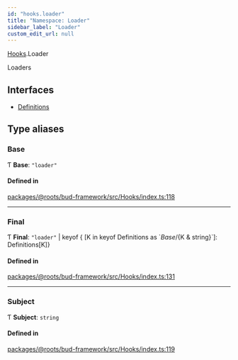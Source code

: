 ```yaml
---
id: "hooks.loader"
title: "Namespace: Loader"
sidebar_label: "Loader"
custom_edit_url: null
---
```


[Hooks](hooks.md).Loader

Loaders

## Interfaces

- [Definitions](../interfaces/hooks.loader.definitions.md)

## Type aliases

### Base

Ƭ **Base**: ``"loader"``

#### Defined in

[packages/@roots/bud-framework/src/Hooks/index.ts:118](https://github.com/roots/bud/blob/c3cf697d/packages/@roots/bud-framework/src/Hooks/index.ts#L118)

___

### Final

Ƭ **Final**: ``"loader"`` \| keyof { [K in keyof Definitions as \`${Base}/${K & string}\`]: Definitions[K]}

#### Defined in

[packages/@roots/bud-framework/src/Hooks/index.ts:131](https://github.com/roots/bud/blob/c3cf697d/packages/@roots/bud-framework/src/Hooks/index.ts#L131)

___

### Subject

Ƭ **Subject**: `string`

#### Defined in

[packages/@roots/bud-framework/src/Hooks/index.ts:119](https://github.com/roots/bud/blob/c3cf697d/packages/@roots/bud-framework/src/Hooks/index.ts#L119)
